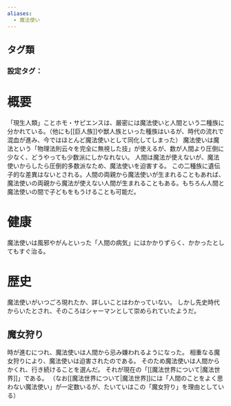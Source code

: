 ```yaml
---
aliases:
  - 魔法使い
---
```

## タグ類
### 設定タグ：
# 概要
「現生人類」ことホモ・サピエンスは、厳密には魔法使いと人間という二種族に分かれている。（他にも[[巨人族]]や獣人族といった種族はいるが、時代の流れで混血が進み、今ではほとんど魔法使いとして同化してしまった）
魔法使いは魔法という「物理法則云々を完全に無視した技」が使えるが、数が人間より圧倒に少なく、どうやっても少数派にしかなれない。
人間は魔法が使えないが、魔法使いからしたら圧倒的多数派なため、魔法使いを迫害する。
この二種族に遺伝子的な差異はないとされる。人間の両親から魔法使いが生まれることもあれば、魔法使いの両親から魔法が使えない人間が生まれることもある。もちろん人間と魔法使いの間で子どもをもうけることも可能だ。
# 健康
魔法使いは風邪やがんといった「人間の病気」にはかかりずらく、かかったとしてもすぐ治る。
# 歴史
魔法使いがいつごろ現れたか、詳しいことはわかっていない。
しかし先史時代からいたとされ、そのころはシャーマンとして崇められていたようだ。
## 魔女狩り
時が進むにつれ、魔法使いは人間から忌み嫌われるようになった。
相重なる魔女狩りにより、魔法使いは迫害されたのである。
そのため魔法使いは人間からかくれ、行き続けることを選んだ。
それが現在の「[[魔法世界について|魔法世界]]」である。
（なお[[魔法世界について|魔法世界]]には「人間のことをよく思わない魔法使い」が一定数いるが、たいていはこの「魔女狩り」を理由としている）